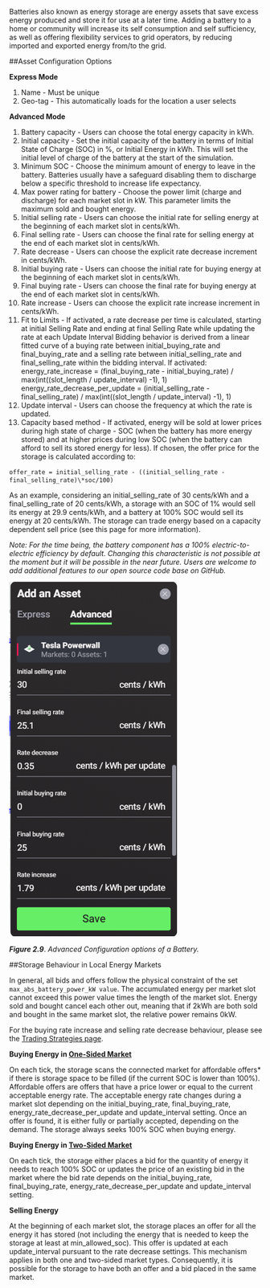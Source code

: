 Batteries also known as energy storage are energy assets that save excess energy produced and store it for use at a later time. Adding a battery to a home or community will increase its self consumption and self sufficiency, as well as offering flexibility services to grid operators, by reducing imported and exported energy from/to the grid.

##Asset Configuration Options

**Express Mode**

1. Name - Must be unique
2. Geo-tag - This automatically loads for the location a user selects

**Advanced Mode**

1. Battery capacity - Users can choose the total energy capacity in kWh.
2. Initial capacity - Set the initial capacity of the battery in terms of Initial State of Charge (SOC) in %, or Initial Energy in kWh. This will set the initial level of charge of the battery at the start of the simulation.
3. Minimum SOC - Choose the minimum amount of energy to leave in the battery. Batteries usually have a safeguard disabling them to discharge below a specific threshold to increase life expectancy.
4. Max power rating for battery - Choose the power limit (charge and discharge) for each market slot in kW. This parameter limits the maximum sold and bought energy.
5. Initial selling rate - Users can choose the initial  rate for selling energy at the beginning of each market slot in cents/kWh.
6. Final selling rate - Users can choose the final rate for selling energy at the end of each market slot in cents/kWh.
7. Rate decrease - Users can choose the explicit rate decrease increment in cents/kWh.
8. Initial buying rate - Users can choose the initial rate for buying energy at the beginning of each market slot in cents/kWh.
9. Final buying rate - Users can choose the final rate for buying energy at the end of each market slot in cents/kWh.
10. Rate increase - Users can choose the explicit rate increase increment in cents/kWh.
11. Fit to Limits - If activated, a rate decrease per time is calculated, starting at initial Selling Rate and ending at final Selling Rate while updating the rate at each Update Interval Bidding behavior is derived from a linear fitted curve of a buying rate between initial_buying_rate and final_buying_rate and a selling rate between initial_selling_rate and final_selling_rate within the bidding interval. If activated: energy_rate_increase = (final_buying_rate - initial_buying_rate) / max(int((slot_length / update_interval) -1), 1) energy_rate_decrease_per_update = (initial_selling_rate - final_selling_rate) / max(int((slot_length / update_interval) -1), 1)
12. Update interval - Users can choose the frequency at which the rate is updated.
13. Capacity based method - If activated, energy will be sold at lower prices during high state of charge - SOC (when the battery has more energy stored) and at higher prices during low SOC (when the battery can afford to sell its stored energy for less). If chosen, the offer price for the storage is calculated according to:

```
offer_rate = initial_selling_rate - ((initial_selling_rate - final_selling_rate)\*soc/100)
```

As an example, considering an initial_selling_rate of 30 cents/kWh and a final_selling_rate of 20 cents/kWh, a storage with an SOC of 1% would sell its energy at 29.9 cents/kWh, and a battery at 100% SOC would sell its energy at 20 cents/kWh.
The storage can trade energy based on a capacity dependent sell price (see this page for more information).

*Note: For the time being, the battery component has a 100% electric-to-electric efficiency by default. Changing this characteristic is not possible at the moment but it will be possible in the near future. Users are welcome to add additional features to our open source code base on GitHub.*

![alt_text](img/battery-advanced.png)

***Figure 2.9***. *Advanced Configuration options of a Battery.*

##Storage Behaviour in Local Energy Markets

In general, all bids and offers follow the physical constraint of the set ```max_abs_battery_power_kW value```. The accumulated energy per market slot cannot exceed this power value times the length of the market slot. Energy sold and bought cancel each other out, meaning that if 2kWh are both sold and bought in the same market slot, the relative power remains 0kW.

For the buying rate increase and selling rate decrease behaviour, please see the [Trading Strategies page](default-trading-strategy.md).

**Buying Energy in [One-Sided Market](one-sided-pay-as-offer.md)**

On each tick, the storage scans the connected market for affordable offers* if there is storage space to be filled (if the current SOC is lower than 100%). Affordable offers are offers that have a price lower or equal to the current acceptable energy rate. The acceptable energy rate changes during a market slot depending on the initial_buying_rate, final_buying_rate, energy_rate_decrease_per_update and update_interval setting. Once an offer is found, it is either fully or partially accepted, depending on the demand. The storage always seeks 100% SOC when buying energy.

**Buying Energy in [Two-Sided Market](two-sided-pay-as-bid.md)**

On each tick, the storage either places a bid for the quantity of energy it needs to reach 100% SOC or updates the price of an existing bid in the market where the bid rate depends on the initial_buying_rate, final_buying_rate, energy_rate_decrease_per_update and update_interval setting.

**Selling Energy**

At the beginning of each market slot, the storage places an offer for all the energy it has stored (not including the energy that is needed to keep the storage at least at min_allowed_soc). This offer is updated at each update_interval pursuant to the rate decrease settings. This mechanism applies in both one and two-sided market types. Consequently, it is possible for the storage to have both an offer and a bid placed in the same market.
